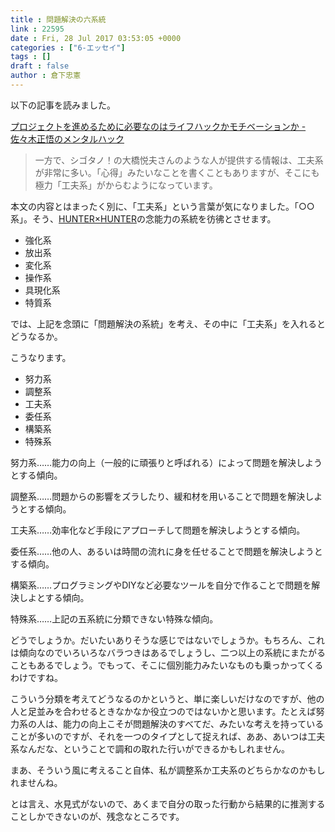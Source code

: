 ```yaml
---
title : 問題解決の六系統
link : 22595
date : Fri, 28 Jul 2017 03:53:05 +0000
categories : ["6-エッセイ"]
tags : []
draft : false
author : 倉下忠憲
---
```


以下の記事を読みました。

<a href="http://nokiba.hatenablog.jp/entry/2017/07/09/135246">プロジェクトを進めるために必要なのはライフハックかモチベーションか - 佐々木正悟のメンタルハック</a>

<blockquote>
一方で、シゴタノ！の大橋悦夫さんのような人が提供する情報は、工夫系が非常に多い。「心得」みたいなことを書くこともありますが、そこにも極力「工夫系」がからむようになっています。
</blockquote>

本文の内容とはまったく別に、「工夫系」という言葉が気になりました。「○○系」。そう、<a href="https://ja.wikipedia.org/wiki/HUNTER%C3%97HUNTER">HUNTER×HUNTER</a>の念能力の系統を彷彿とさせます。

<ul>
<li>強化系</li>
<li>放出系</li>
<li>変化系</li>
<li>操作系</li>
<li>具現化系</li>
<li>特質系</li>
</ul>

では、上記を念頭に「問題解決の系統」を考え、その中に「工夫系」を入れるとどうなるか。

こうなります。

<ul>
<li>努力系</li>
<li>調整系</li>
<li>工夫系</li>
<li>委任系</li>
<li>構築系</li>
<li>特殊系</li>
</ul>

努力系……能力の向上（一般的に頑張りと呼ばれる）によって問題を解決しようとする傾向。

調整系……問題からの影響をズラしたり、緩和材を用いることで問題を解決しようとする傾向。

工夫系……効率化など手段にアプローチして問題を解決しようとする傾向。

委任系……他の人、あるいは時間の流れに身を任せることで問題を解決しようとする傾向。

構築系……プログラミングやDIYなど必要なツールを自分で作ることで問題を解決しよとする傾向。

特殊系……上記の五系統に分類できない特殊な傾向。

どうでしょうか。だいたいありそうな感じではないでしょうか。もちろん、これは傾向なのでいろいろなバラつきはあるでしょうし、二つ以上の系統にまたがることもあるでしょう。でもって、そこに個別能力みたいなものも乗っかってくるわけですね。

こういう分類を考えてどうなるのかというと、単に楽しいだけなのですが、他の人と足並みを合わせるときなかなか役立つのではないかと思います。たとえば努力系の人は、能力の向上こそが問題解決のすべてだ、みたいな考えを持っていることが多いのですが、それを一つのタイプとして捉えれば、ああ、あいつは工夫系なんだな、ということで調和の取れた行いができるかもしれません。

まあ、そういう風に考えること自体、私が調整系か工夫系のどちらかなのかもしれませんね。

とは言え、水見式がないので、あくまで自分の取った行動から結果的に推測することしかできないのが、残念なところです。
